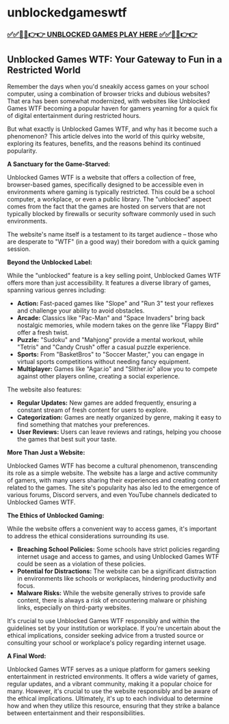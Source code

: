 # unblockedgameswtf

### [✅✅🔴🔴👉👉 UNBLOCKED GAMES PLAY HERE ✅✅🔴🔴👉👉](https://topstoryindia.com)

## Unblocked Games WTF: Your Gateway to Fun in a Restricted World

Remember the days when you'd sneakily access games on your school computer, using a combination of browser tricks and dubious websites? That era has been somewhat modernized, with websites like Unblocked Games WTF becoming a popular haven for gamers yearning for a quick fix of digital entertainment during restricted hours. 

But what exactly is Unblocked Games WTF, and why has it become such a phenomenon? This article delves into the world of this quirky website, exploring its features, benefits, and the reasons behind its continued popularity.

**A Sanctuary for the Game-Starved:**

Unblocked Games WTF is a website that offers a collection of free, browser-based games, specifically designed to be accessible even in environments where gaming is typically restricted. This could be a school computer, a workplace, or even a public library. The "unblocked" aspect comes from the fact that the games are hosted on servers that are not typically blocked by firewalls or security software commonly used in such environments. 

The website's name itself is a testament to its target audience – those who are desperate to "WTF" (in a good way) their boredom with a quick gaming session. 

**Beyond the Unblocked Label:**

While the "unblocked" feature is a key selling point, Unblocked Games WTF offers more than just accessibility. It features a diverse library of games, spanning various genres including:

* **Action:** Fast-paced games like "Slope" and "Run 3" test your reflexes and challenge your ability to avoid obstacles. 
* **Arcade:** Classics like "Pac-Man" and "Space Invaders" bring back nostalgic memories, while modern takes on the genre like "Flappy Bird" offer a fresh twist.
* **Puzzle:** "Sudoku" and "Mahjong" provide a mental workout, while "Tetris" and "Candy Crush" offer a casual puzzle experience.
* **Sports:** From "BasketBros" to "Soccer Master," you can engage in virtual sports competitions without needing fancy equipment.
* **Multiplayer:** Games like "Agar.io" and "Slither.io" allow you to compete against other players online, creating a social experience.

The website also features:

* **Regular Updates:** New games are added frequently, ensuring a constant stream of fresh content for users to explore.
* **Categorization:** Games are neatly organized by genre, making it easy to find something that matches your preferences.
* **User Reviews:** Users can leave reviews and ratings, helping you choose the games that best suit your taste.

**More Than Just a Website:**

Unblocked Games WTF has become a cultural phenomenon, transcending its role as a simple website. The website has a large and active community of gamers, with many users sharing their experiences and creating content related to the games. The site's popularity has also led to the emergence of various forums, Discord servers, and even YouTube channels dedicated to Unblocked Games WTF.

**The Ethics of Unblocked Gaming:**

While the website offers a convenient way to access games, it's important to address the ethical considerations surrounding its use. 

* **Breaching School Policies:** Some schools have strict policies regarding internet usage and access to games, and using Unblocked Games WTF could be seen as a violation of these policies.
* **Potential for Distractions:**  The website can be a significant distraction in environments like schools or workplaces, hindering productivity and focus.
* **Malware Risks:** While the website generally strives to provide safe content, there is always a risk of encountering malware or phishing links, especially on third-party websites.

It's crucial to use Unblocked Games WTF responsibly and within the guidelines set by your institution or workplace. If you're uncertain about the ethical implications, consider seeking advice from a trusted source or consulting your school or workplace's policy regarding internet usage.

**A Final Word:**

Unblocked Games WTF serves as a unique platform for gamers seeking entertainment in restricted environments.  It offers a wide variety of games, regular updates, and a vibrant community, making it a popular choice for many. However, it's crucial to use the website responsibly and be aware of the ethical implications. Ultimately, it's up to each individual to determine how and when they utilize this resource, ensuring that they strike a balance between entertainment and their responsibilities. 
